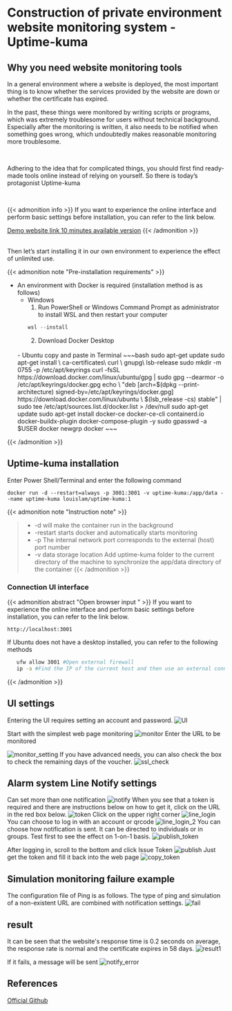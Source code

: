 # Construction of private environment website monitoring system - Uptime-kuma


<!--more-->

## Why you need website monitoring tools 

In a general environment where a website is deployed, the most important thing is to know whether the services provided by the website are down or whether the certificate has expired.


 
In the past, these things were monitored by writing scripts or programs, which was extremely troublesome for users without technical background. Especially after the monitoring is written, it also needs to be notified when something goes wrong, which undoubtedly makes reasonable monitoring more troublesome.

  <br>

Adhering to the idea that for complicated things, you should first find ready-made tools online instead of relying on yourself. So there is today’s protagonist Uptime-kuma

<br>

{{< admonition info >}}
If you want to experience the online interface and perform basic settings before installation, you can refer to the link below.

[Demo website link 10 minutes available version](https://demo.uptime.kuma.pet)
{{< /admonition >}}


<br>
Then let’s start installing it in our own environment to experience the effect of unlimited use.


{{< admonition note "Pre-installation requirements" >}}
- An environment with Docker is required (installation method is as follows)
   - Windows
     1. Run PowerShell or Windows Command Prompt as administrator to install WSL and then restart your computer
     ~~~ Powershell
     wsl --install
     ~~~
     2. Download Docker Desktop
  <br>
   - Ubuntu copy and paste in Terminal
     ~~~bash
     sudo apt-get update
     sudo apt-get install \
     ca-certificates\
     curl \
     gnupg\
     lsb-release
     sudo mkdir -m 0755 -p /etc/apt/keyrings
     curl -fsSL https://download.docker.com/linux/ubuntu/gpg | sudo gpg --dearmor -o /etc/apt/keyrings/docker.gpg
     echo \
     "deb [arch=$(dpkg --print-architecture) signed-by=/etc/apt/keyrings/docker.gpg] https://download.docker.com/linux/ubuntu \
     $(lsb_release -cs) stable" | sudo tee /etc/apt/sources.list.d/docker.list > /dev/null
     sudo apt-get update
     sudo apt-get install docker-ce docker-ce-cli containerd.io docker-buildx-plugin docker-compose-plugin -y
     sudo gpasswd -a $USER docker
     newgrp docker
     ~~~
{{< /admonition >}}

## Uptime-kuma installation

Enter Power Shell/Terminal and enter the following command
~~~docker
docker run -d --restart=always -p 3001:3001 -v uptime-kuma:/app/data --name uptime-kuma louislam/uptime-kuma:1
~~~


{{< admonition note "Instruction note" >}}
   >- -d will make the container run in the background
   >- -restart starts docker and automatically starts monitoring
   >- -p The internal network port corresponds to the external (host) port number
   >- -v data storage location Add uptime-kuma folder to the current directory of the machine to synchronize the app/data directory of the container
{{< /admonition >}}

### Connection UI interface
{{< admonition abstract "Open browser input " >}}
If you want to experience the online interface and perform basic settings before installation, you can refer to the link below.
~~~
http://localhost:3001
~~~
If Ubuntu does not have a desktop installed, you can refer to the following methods
~~~bash
   ufw allow 3001 #Open external firewall
   ip -a #Find the IP of the current host and then use an external connection to enter
~~~
{{< /admonition >}}




## UI settings
Entering the UI requires setting an account and password.
![UI](./setting.png)

Start with the simplest web page monitoring
![monitor](./monitor.png)
Enter the URL to be monitored

![monitor_setting](./monitor_setting.png)
If you have advanced needs, you can also check the box to check the remaining days of the voucher.
![ssl_check](./ssl_check.png)

## Alarm system Line Notify settings
Can set more than one notification
![notify](./notify.png)
When you see that a token is required and there are instructions below on how to get it, click on the URL in the red box below.
![token](./token.png)
Click on the upper right corner
![line_login](./line_login.png)
You can choose to log in with an account or qrcode
![line_login_2](./line_login_2.png)
You can choose how notification is sent. It can be directed to individuals or in groups. Test first to see the effect on 1-on-1 basis.
![publish_token](./publish_token.png)


After logging in, scroll to the bottom and click Issue Token
![publish](./publish.png)
Just get the token and fill it back into the web page
![copy_token](./copy_token.png)

## Simulation monitoring failure example
The configuration file of Ping is as follows. The type of ping and simulation of a non-existent URL are combined with notification settings.
![fail](./fail.png)
## result
It can be seen that the website's response time is 0.2 seconds on average, the response rate is normal and the certificate expires in 58 days.
![result1](./result1.png)

If it fails, a message will be sent
![notify_error](./notify.jpeg)

## References
[Official Github](https://github.com/louislam/uptime-kuma)
